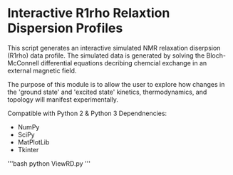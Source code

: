 # Interactive R1rho Relaxtion Dispersion Profiles

This script generates an interactive simulated NMR relaxation diserpsion (R1rho) data profile. The simulated data is generated by solving the Bloch-McConnell differential equations decribing chemcial exchange in an external magnetic field.

The purpose of this module is to allow the user to explore how changes in the 'ground state' and 'excited state' kinetics, thermodynamics, and topology will manifest experimentally. 

Compatible with Python 2 & Python 3
Dependnencies:
* NumPy
* SciPy
* MatPlotLib
* Tkinter

'''bash
python ViewRD.py
'''
